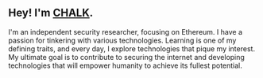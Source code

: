 ## Hey! I'm [CHALK](https://twitter.com/FLAKEYCHALK).

I'm an independent security researcher, focusing on Ethereum. I have a passion for tinkering with various technologies. Learning is one of my defining traits, and every day, I explore technologies that pique my interest. My ultimate goal is to contribute to securing the internet and developing technologies that will empower humanity to achieve its fullest potential.
